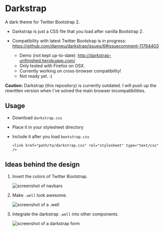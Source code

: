 # Darkstrap

A dark theme for Twitter Bootstrap 2.

* Darkstrap is just a CSS file that you load after vanilla Bootstrap 2.
* Compatibility with latest Twitter Bootstrap is in progress: https://github.com/danneu/darkstrap/issues/6#issuecomment-11764403

    * Demo (not kept up-to-date): http://darkstrap-unfinished.herokuapp.com/
    * Only tested with Firefox on OSX. 
    * Currently working on cross-browser compatibility!
    * Not ready yet. :(
    
**Caution:** Darkstrap (this repository) is currently outdated. I will push up the rewritten version when I've solved the main browser incompatibilities.
    
## Usage

* Download `darkstrap.css`
* Place it in your stylesheet directory
* Include it after you load `bootstrap.css`

    `<link href="path/to/darkstrap.css" rel="stylesheet" type="text/css" />`
    
## Ideas behind the design

1. Invert the colors of Twitter Bootstrap. 

    ![screenshot of navbars](https://a248.e.akamai.net/camo.github.com/28120f289ca3138327e2900bbb5cbe9a1cbe08f9/687474703a2f2f646c2e64726f70626f782e636f6d2f752f35313833363538332f53637265656e73686f74732f61702e706e67)
    
2. Make `.well` look awesome.
  
    ![screenshot of a .well](http://dl.dropbox.com/u/51836583/Screenshots/bf.png)

3. Integrate the darkstrap `.well` into other components.

    ![screenshot of a darkstrap form](http://dl.dropbox.com/u/51836583/Screenshots/bg.png)








